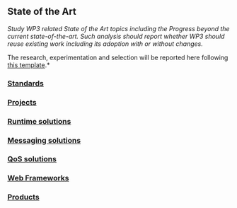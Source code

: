 ## State of the Art

*Study WP3 related State of the Art topics including the Progress beyond the current state-of-the-art. 
Such analysis should report whether WP3 should reuse existing work including its adoption with or without changes.*

The research, experimentation and selection will be reported here following [this template](template.md).*

### [Standards](standards/README.md)

### [Projects](projects/README.md)

### [Runtime solutions](runtime/README.md)

### [Messaging solutions](messaging/README.md)

### [QoS solutions](qos/README.md)

### [Web Frameworks](web-frameworks/README.md)

### [Products](products/README.md)


